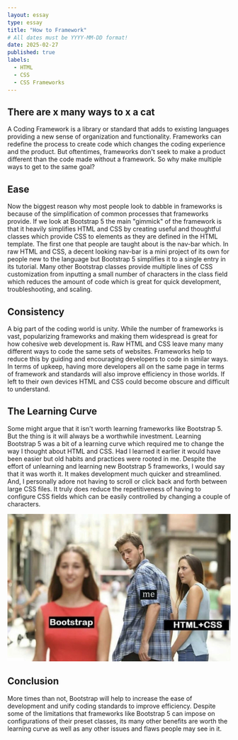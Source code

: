 ```yaml
---
layout: essay
type: essay
title: "How to Framework"
# All dates must be YYYY-MM-DD format!
date: 2025-02-27
published: true
labels:
  - HTML
  - CSS
  - CSS Frameworks
---
```


## There are x many ways to x a cat 

A Coding Framework is a library or standard that adds to existing languages providing a new sense of organization and functionality.  Frameworks can redefine the process to create code which changes the coding experience and the product.  But oftentimes, frameworks don't seek to make a product different than the code made without a framework.  So why make multiple ways to get to the same goal?  

## Ease

Now the biggest reason why most people look to dabble in frameworks is because of the simplification of common processes that frameworks provide.  If we look at Bootstrap 5 the main "gimmick" of the framework is that it heavily simplifies HTML and CSS by creating useful and thoughtful classes which provide CSS to elements as they are defined in the HTML template.  The first one that people are taught about is the nav-bar which.  In raw HTML and CSS, a decent looking nav-bar is a mini project of its own for people new to the language but Bootstrap 5 simplifies it to a single entry in its tutorial.  Many other Bootstrap classes provide multiple lines of CSS customization from inputting a small number of characters in the class field which reduces the amount of code which is great for quick development, troubleshooting, and scaling.  

## Consistency

A big part of the coding world is unity.  While the number of frameworks is vast, popularizing frameworks and making them widespread is great for how cohesive web development is.  Raw HTML and CSS leave many many different ways to code the same sets of websites.  Frameworks help to reduce this by guiding and encouraging developers to code in similar ways.  In terms of upkeep, having more developers all on the same page in terms of framework and standards will also improve efficiency in those worlds.  If left to their own devices HTML and CSS could become obscure and difficult to understand.  

## The Learning Curve

Some might argue that it isn't worth learning frameworks like Bootstrap 5.  But the thing is it will always be a worthwhile investment.  Learning Bootstrap 5 was a bit of a learning curve which required me to change the way I thought about HTML and CSS.  Had I learned it earlier it would have been easier but old habits and practices were rooted in me.  Despite the effort of unlearning and learning new Bootstrap 5 frameworks, I would say that it was worth it.  It makes development much quicker and streamlined.  And, I personally adore not having to scroll or click back and forth between large CSS files.  It truly does reduce the repetitiveness of having to configure CSS fields which can be easily controlled by changing a couple of characters.

<p align="center">
  <img src="../img/bootstrap 5 meme.jpg" alt="Bootstrap 5 meme">
</p>

  

## Conclusion

More times than not, Bootstrap will help to increase the ease of development and unify coding standards to improve efficiency.  Despite some of the limitations that frameworks like Bootstrap 5 can impose on configurations of their preset classes, its many other benefits are worth the learning curve as well as any other issues and flaws people may see in it. 
